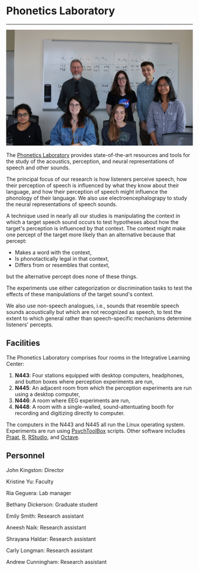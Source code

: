 # Phonetics Laboratory

--- 

!["Phonetics lab members."](images/p_lab.jpg)

The [Phonetics Laboratory](https://osf.io/jbvfr/) provides state-of-the-art resources and tools for the study of the acoustics, perception, and neural representations of speech and other sounds. 

The principal focus of our research is how listeners perceive speech, how their perception of speech is influenced by what they know about their language, and how their perception of speech might influence the phonology of their language. We also use electroencephalograpy to study the neural representations of speech sounds.

A technique used in nearly all our studies is manipulating the context in which a target speech sound occurs to test hypotheses about how the target's perception is influenced by that context. The context might make one percept of the target more likely than an alternative because that percept:

- Makes a word with the context,
- Is phonotactically legal in that context,
- Differs from or resembles that context,

but the alternative percept does none of these things.

The experiments use either categorization or discrimination tasks to test the effects of these manipulations of the target sound's context.

We also use non-speech analogues, i.e., sounds that resemble speech sounds acoustically but which are not recognized as speech, to test the extent to which general rather than speech-specific mechanisms determine listeners' percepts.

## Facilities

The Phonetics Laboratory comprises four rooms in the Integrative Learning Center:

1. **N443**: Four stations equipped with desktop computers, headphones, and button boxes where perception experiments are run,
2. **N445**: An adjacent room from which the perception experiments are run using a desktop computer,
3. **N446**: A room where EEG experiments are run,
4. **N448**: A room with a single-walled, sound-attentuating booth for recording and digitizing directly to computer.

The computers in the N443 and N445 all run the Linux operating system. Experiments are run using [PsychToolBox](http://psychtoolbox.org/) scripts. Other software includes [Praat](http://www.fon.hum.uva.nl/praat/), [R](https://www.r-project.org/), [RStudio](https://www.rstudio.com/), and [Octave](https://www.gnu.org/software/octave/). 

## Personnel

John Kingston: Director

Kristine Yu: Faculty

Ria Geguera: Lab manager

Bethany Dickerson: Graduate student

Emily Smith: Research assistant

Aneesh Naik: Research assistant

Shrayana Haldar: Research assistant

Carly Longman: Research assistant

Andrew Cunningham: Research assistant



